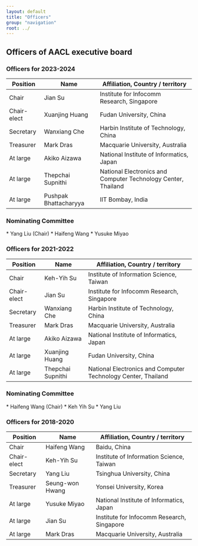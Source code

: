 ```yaml
---
layout: default
title: "Officers"
group: "navigation"
root: ../
---
```


<!-- 
<ul>
    {% for year in (2018..2018) reversed %}
    <li><a href="{{ root }}officers-{{ year }}.html">Officers for {{ year }}</a></li>
    {% endfor %}
</ul>
 -->

Officers of AACL executive board
--------------------------------
<h3>Officers for 2023-2024</h3>

| Position   | Name             | Affiliation, Country / territory    		| 
|------------|------------------|-------------------------------------------|
| Chair      | Jian Su			| Institute for Infocomm Research, Singapore|
| Chair-elect   | Xuanjing Huang   | Fudan University, China					|
| Secretary  | Wanxiang Che	    | Harbin Institute of Technology, China		|
| Treasurer  | Mark Dras		| Macquarie University, Australia 			|
| At large   | Akiko Aizawa     | National Institute of Informatics, Japan 	|
| At large   | Thepchai Supnithi| National Electronics and Computer Technology Center, Thailand  		    |
| At large   | Pushpak Bhattacharyya| IIT Bombay, India 		    |


<h3>Nominating Committee</h3>
* Yang Liu (Chair)
* Haifeng Wang
* Yusuke Miyao
<br>

<h3>Officers for 2021-2022</h3>

| Position   | Name             | Affiliation, Country / territory    		| 
|------------|------------------|-------------------------------------------|
| Chair      | Keh-Yih Su		| Institute of Information Science, Taiwan	|
| Chair-elect| Jian Su			| Institute for Infocomm Research, Singapore|
| Secretary  | Wanxiang Che	    | Harbin Institute of Technology, China		|
| Treasurer  | Mark Dras		| Macquarie University, Australia 			|
| At large   | Akiko Aizawa     | National Institute of Informatics, Japan 	|
| At large   | Xuanjing Huang   | Fudan University, China					|
| At large   | Thepchai Supnithi| National Electronics and Computer Technology Center, Thailand  		    |

<h3>Nominating Committee</h3>
* Haifeng Wang (Chair)
* Keh Yih Su
* Yang Liu
<br>

<h3>Officers for 2018-2020</h3>

| Position   | Name             | Affiliation, Country / territory    		|
|------------|------------------|-------------------------------------------|
| Chair      | Haifeng Wang		| Baidu, China			    				|
| Chair-elect| Keh-Yih Su		| Institute of Information Science, Taiwan	|
| Secretary  | Yang Liu	        | Tsinghua University, China          		|
| Treasurer  | Seung-won Hwang  | Yonsei University, Korea     				|
| At large   | Yusuke Miyao     | National Institute of Informatics, Japan 	|
| At large   | Jian Su          | Institute for Infocomm Research, Singapore|
| At large   | Mark Dras        | Macquarie University, Australia  		    |

<script>
   var tables, i;
   tables = document.getElementsByTagName('table');
   for (i=0;i<tables.length;i++)
   {
      tables[i].className = 'table table-striped';
   }
</script>
